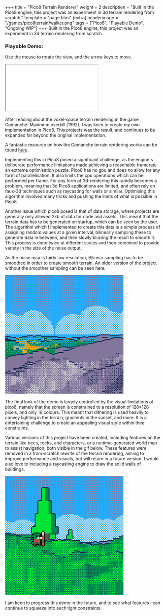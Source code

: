 +++
title = "Pico8 Terrain Renderer"
weight = 2
description = "Built in the Pico8 engine, this project was an experiment in 3d terrain rendering from scratch."
template = "page.html"
[extra]
headerimage = "/games/pico8terrain/walker.png"
tags = ["Pico8", "Playable Demo", "Ongoing WIP"]
+++
Built in the Pico8 engine, this project was an experiment in 3d terrain rendering from scratch.

### Playable Demo:
Use the mouse to rotate the view, and the arrow keys to move.
<iframe class= "pico8player" src="/games/pico8terrain/walker.html"... ></iframe>

After reading about the voxel-space terrain rendering in the game Comanche: Maximum overkill (1992), I was keen to create my own implementation in Pico8. This projects was the result, and continues to be expanded far beyond the original implementation.

A fantastic resource on how the Comanche terrain rendering works can be found [here](https://github.com/s-macke/VoxelSpace).

Implementing this in Pico8 posed a significant challenge, as the engine's deliberate performance limitations made achieving a reasonable framerate an extreme optimisation puzzle. Pico8 has no gpu and does no allow for any form of parallelisation. It also limits the cpu operations which can be performed per frame. For any form of 3d-rendering this rapidly becomes a problem, meaning that 3d Pico8 applications are limited, and often rely on faux-3d techniques such as raycasting for walls or similar. Optimising this algorithm involved many tricks and pushing the limits of what is possible in Pico8.

Another issue which pico8 posed is that of data storage, where projects are generally only allowed 2kb of data for code and assets. This meant that the terrain data has to be generated on startup, which can be seen by the user. The algorithm which I implemented to create this data is a simple process of assigning random values at a given interval, bilinearly sampling these to generate data in between, and then slowly blurring the result to smooth it. This process is done twice at different scales and then combined to provide variety in the size of the noise output.

As the noise map is fairly low resolution, Bilinear sampling has to be smoothed in order to create smooth terrain. An older version of the project without the smoother sampling can be seen here;

<img class = imagewithinpost src="/games/pico8terrain/oldterrain.gif">

The final look of the demo is largely controlled by the visual limitations of pico8, namely that the screen is constrained to a resolution of 128*128 pixels, and only 16 colours. This meant that dithering is used heavily to convey lighting in the terrain, gradients in the sunset, and more. It is a entertaining challenge to create an appealing visual style within thee constraints.

Various versions of this project have been created, including features on the terrain like trees, rocks, and characters, or a runtime-generated world map to assist navigation, both visible in the gif below. These features were removed in a from-scratch rewrite of the terrain rendering, aiming to improve performance and visuals, but will return in a future version. I would also love to including a raycasting engine to draw the solid walls of buildings.

<img class = imagewithinpost src="/games/pico8terrain/objectsonterrain.gif">

I am keen to progress this demo in the future, and to see what features I can continue to squeeze into such tight constraints.
